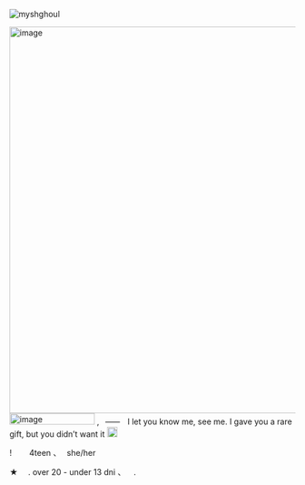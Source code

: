 <p align="left"> <img src="https://komarev.com/ghpvc/?username=myshghoul&label=%20antler's&color=100B0F&style=flat" alt="myshghoul" /> </p>


<img width="735" height="681" alt="image" src="https://github.com/user-attachments/assets/a70eb9f7-fe6a-498c-ba76-ce62ae9e5f18" />

<img width="150" height="20" alt="image" src="https://github.com/user-attachments/assets/34d25dd8-1cdd-4de3-b662-c631fe639f6b" />
,⠀⸺ㅤI let you know me, see me. I gave you a rare gift, but you didn’t want it
<img width="18" height="18" alt="image" src="https://github.com/user-attachments/assets/26cd3f76-e16e-4e0d-a473-c35c0c72e40d" />

 !⠀⠀⠀4teen  、⠀she/her

★ ⠀ .  over 20 - under 13 dni  、 ⠀. 
